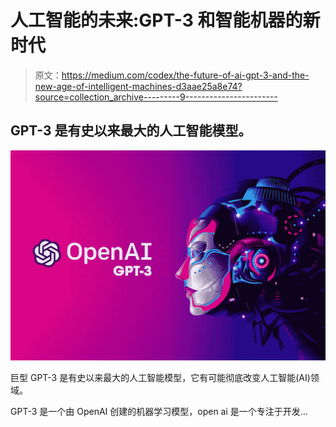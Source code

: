 # 人工智能的未来:GPT-3 和智能机器的新时代

> 原文：<https://medium.com/codex/the-future-of-ai-gpt-3-and-the-new-age-of-intelligent-machines-d3aae25a8e74?source=collection_archive---------9----------------------->

## GPT-3 是有史以来最大的人工智能模型。

![](img/933f29145415a14a9c246393e91e4474.png)

巨型 GPT-3 是有史以来最大的人工智能模型，它有可能彻底改变人工智能(AI)领域。

GPT-3 是一个由 OpenAI 创建的机器学习模型，open ai 是一个专注于开发…